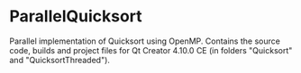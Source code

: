 # ParallelQuicksort
 Parallel implementation of Quicksort using OpenMP. Contains the source code, builds and project files for Qt Creator 4.10.0 CE (in folders "Quicksort" and "QuicksortThreaded").
 
